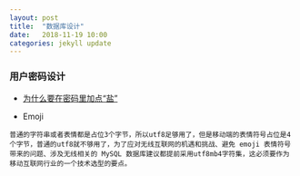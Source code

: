 ```yaml
---
layout: post
title:  "数据库设计"
date:   2018-11-19 10:00
categories: jekyll update
---
```


### 用户密码设计
* [为什么要在密码里加点“盐”](https://libuchao.com/2013/07/05/password-salt)

- Emoji
```
普通的字符串或者表情都是占位3个字节，所以utf8足够用了，但是移动端的表情符号占位是4个字节，普通的utf8就不够用了，为了应对无线互联网的机遇和挑战、避免 emoji 表情符号带来的问题、涉及无线相关的 MySQL 数据库建议都提前采用utf8mb4字符集，这必须要作为移动互联网行业的一个技术选型的要点。
```
